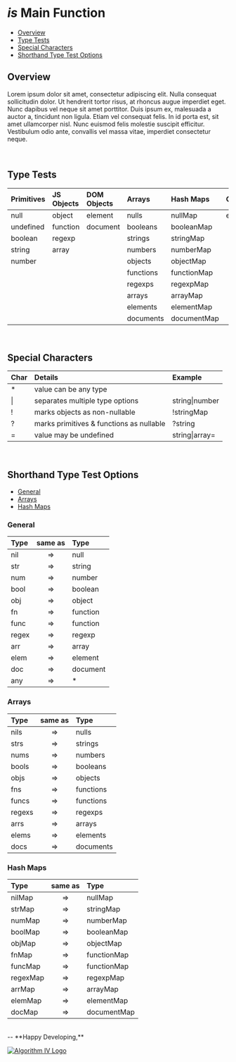 # _is_ Main Function
- [Overview](#overview)
- [Type Tests](#type-tests)
- [Special Characters](#special-chars)
- [Shorthand Type Test Options](#shorthand-tests)

<a name="overview"></a>

## Overview
Lorem ipsum dolor sit amet, consectetur adipiscing elit. Nulla consequat sollicitudin dolor. Ut hendrerit tortor risus, at rhoncus augue imperdiet eget. Nunc dapibus vel neque sit amet porttitor. Duis ipsum ex, malesuada a auctor a, tincidunt non ligula. Etiam vel consequat felis. In id porta est, sit amet ullamcorper nisl. Nunc euismod felis molestie suscipit efficitur. Vestibulum odio ante, convallis vel massa vitae, imperdiet consectetur neque.


<a name="type-tests"></a>
<br />
## Type Tests

| Primitives | JS Objects | DOM Objects | Arrays    | Hash Maps   | Others |
| :--------- | :--------- | :---------- | :-------- | :---------- | :----- |
| null       | object     | element     | nulls     | nullMap     | empty  |
| undefined  | function   | document    | booleans  | booleanMap  |        |
| boolean    | regexp     |             | strings   | stringMap   |        |
| string     | array      |             | numbers   | numberMap   |        |
| number     |            |             | objects   | objectMap   |        |
|            |            |             | functions | functionMap |        |
|            |            |             | regexps   | regexpMap   |        |
|            |            |             | arrays    | arrayMap    |        |
|            |            |             | elements  | elementMap  |        |
|            |            |             | documents | documentMap |        |


<a name="special-chars"></a>
<br />
## Special Characters

| Char | Details                                  | Example         |
| :--- | :--------------------------------------- | :-------------- |
| *    | value can be any type                    |                 |
| \|   | separates multiple type options          | string\|number  |
| !    | marks objects as non-nullable            | !stringMap      |
| ?    | marks primitives & functions as nullable | ?string         |
| =    | value may be undefined                   | string\|array=  |


<a name="shorthand-tests"></a>
<br />
## Shorthand Type Test Options
- [General](#shorthand-general)
- [Arrays](#shorthand-arrays)
- [Hash Maps](#shorthand-maps)

<a name="shorthand-general"></a>
### General

| Type  | same as | Type      |
| :---- | :-----: | :-------- |
| nil   | =>      | null      |
| str   | =>      | string    |
| num   | =>      | number    |
| bool  | =>      | boolean   |
| obj   | =>      | object    |
| fn    | =>      | function  |
| func  | =>      | function  |
| regex | =>      | regexp    |
| arr   | =>      | array     |
| elem  | =>      | element   |
| doc   | =>      | document  |
| any   | =>      | *         |

<a name="shorthand-arrays"></a>
### Arrays

| Type   | same as | Type      |
| :----- | :-----: | :-------- |
| nils   | =>      | nulls     |
| strs   | =>      | strings   |
| nums   | =>      | numbers   |
| bools  | =>      | booleans  |
| objs   | =>      | objects   |
| fns    | =>      | functions |
| funcs  | =>      | functions |
| regexs | =>      | regexps   |
| arrs   | =>      | arrays    |
| elems  | =>      | elements  |
| docs   | =>      | documents |

<a name="shorthand-maps"></a>
### Hash Maps

| Type     | same as | Type        |
| :------- | :-----: | :---------- |
| nilMap   | =>      | nullMap     |
| strMap   | =>      | stringMap   |
| numMap   | =>      | numberMap   |
| boolMap  | =>      | booleanMap  |
| objMap   | =>      | objectMap   |
| fnMap    | =>      | functionMap |
| funcMap  | =>      | functionMap |
| regexMap | =>      | regexpMap   |
| arrMap   | =>      | arrayMap    |
| elemMap  | =>      | elementMap  |
| docMap   | =>      | documentMap |


<br />
--
**Happy Developing,**

<a href="http://www.algorithmiv.com/are"><img src="http://www.algorithmiv.com/images/aIV-logo.png" alt="Algorithm IV Logo" /></a>